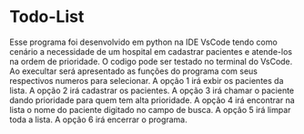 # Todo-List

Esse programa foi desenvolvido em python na IDE VsCode tendo como cenário a necessidade de um hospital em cadastrar pacientes e atende-los na ordem de prioridade.
O codigo pode ser testado no terminal do VsCode.
Ao execultar será apresentado as funções do programa com seus respectivos numeros para selecionar.
A opção 1 irá exbir os pacientes da lista.
A opção 2 irá cadastrar os pacientes.
A opção 3 irá chamar o paciente dando prioridade para quem tem alta prioridade.
A opção 4 irá encontrar na lista o nome do paciente digitado no campo de busca.
A opção 5 irá limpar toda a lista.
A opção 6 irá encerrar o programa.
